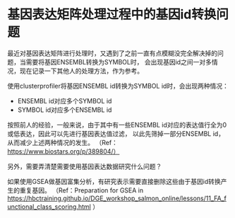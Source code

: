 # 基因表达矩阵处理过程中的基因id转换问题

最近对基因表达矩阵进行处理时，又遇到了之前一直有点模糊没完全解决掉的问题，当需要将基因ENSEMBL转换为SYMBOL时，
会出现基因id之间一对多情况，现在记录一下其他人的处理方法，作为参考。
  
使用clusterprofiler将基因ENSEMBL id转换为SYMBOL id时，会出现两种情况：  
* ENSEMBL id对应多个SYMBOL id
* SYMBOL id对应多个ENSEMBL id
  
按照前人的经验，一般来说，由于其中有一些ENSEMBL id对应的表达值行全为0或低表达，因此可以先进行基因表达值过滤，
以此先筛掉一部分ENSEMBL id，从而减少上述两种情况的发生。
（Ref：https://www.biostars.org/p/389804/）
  
另外，需要弄清楚需要使用基因表达数据研究什么问题？
  
如果使用GSEA做基因富集分析，有研究表示需要直接删除这些由于基因id转换产生的重复基因。
（Ref：Preparation for GSEA in https://hbctraining.github.io/DGE_workshop_salmon_online/lessons/11_FA_functional_class_scoring.html
）

